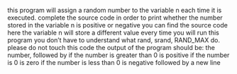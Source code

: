 this program will assign a random number to the variable n each time it is executed. complete the source code in order to print whether the number stored in the variable n is positive or negative you can find the source code here the variable n will store a different value every time you will run this program you don’t have to understand what rand, srand, RAND_MAX do. please do not touch this code the output of the program should be: the number, followed by
if the number is greater than 0 is positive if the number is 0 is zero if the number is less than 0 is negative followed by a new line
